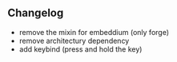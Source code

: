 ## Changelog
- remove the mixin for embeddium (only forge)
- remove architectury dependency
- add keybind (press and hold the key)
